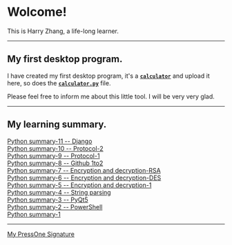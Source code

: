 # Wolcome!   
This is Harry Zhang, a life-long learner.  

---

## My first desktop program. 

I have created my first desktop program, it's a [**`calculator`**](https://github.com/blueeyezhy/blueeyezhy.github.io/tree/master/projects) and upload it here, so does the [**`calculator.py`**](https://gist.github.com/blueeyezhy/ecfa0dce35bdaa49dfffbcb8b940135d) file.  

Please feel free to inform me about this little tool.
I will be very very glad.


---
## My learning summary.

[Python summary-11 -- Django](https://press.one/files/de6f75d8b08b29411b8f5c6ad051bc4e87900f47fac7caabc9a9257924408920)    
[Python summary-10 -- Protocol-2](https://press.one/files/8f3846123c2b2879565703800a37b7f60dd19e3ff7821c65c3d43adb5dfb9bca)  
[Python summary-9 -- Protocol-1](https://press.one/files/3bbc71a8a923a30f72c4b2b710aef6a081378f05aa21c2901ab3ea73b5eddffb)    
[Python summary-8 -- Github 1to2](https://press.one/files/e4299a7e8a87f873f9be077eadee69c67c71c4aebb11ae756ecad67ad9505e14)   
[Python summary-7 -- Encryption and decryption-RSA](https://press.one/files/13a170be8a91a67f2b40678962b8195f7ee6b832981fdd2f4fb547fc95b13351)   
[Python summary-6 -- Encryption and decryption-DES](https://press.one/files/47660cce5e8fcd99f98ca20810a1f19a6bc3c6544a690630c344ee7af3ddbcf3)   
[Python summary-5 -- Encryption and decryption-1](https://press.one/files/9ecb935fb12fc91a54c947a91088033981481948143d41d472f2327834062442)   
[Python summary-4 -- String parsing](https://press.one/files/d5e0b45c6e7856b4d6e1cea6f8e5272c4fbe77db65d565e618b2867c7d9b0d0a)   
[Python summary-3 -- PyQt5](https://press.one/files/b144e92ec716bf268ca4eb1124a78a11d12fa19f8b2f627e452843c37366d472)  
[Python summary-2 -- PowerShell](https://press.one/files/322f2647c0bb7f85f214c109a35bd3ce744b6710083e64e1b38e19de107076e5)  
[Python summary-1](https://press.one/files/4c7f8014a7c4d8a3bdeb04207171c096b59d27765458429129bd07a060dee68a)


---
[My PressOne Signature](https://press.one/p/v?s=6ad6904f049eb87bd922e0f227b4c7d1cb23b3f007cae923e3f28cfd06948b37431a7d6c2235a5ed5da743162a47802bf7da163d904ebe949f3d2e63d299f6dd01&h=7024eeac5b6eb0db1886f5fb4e63ae6bcbc10816e4e8e5bce4e297584fe2f112&a=7c08521960497a61baf3f1c9760ff2a4cc66be1c&f=P1&v=3)
